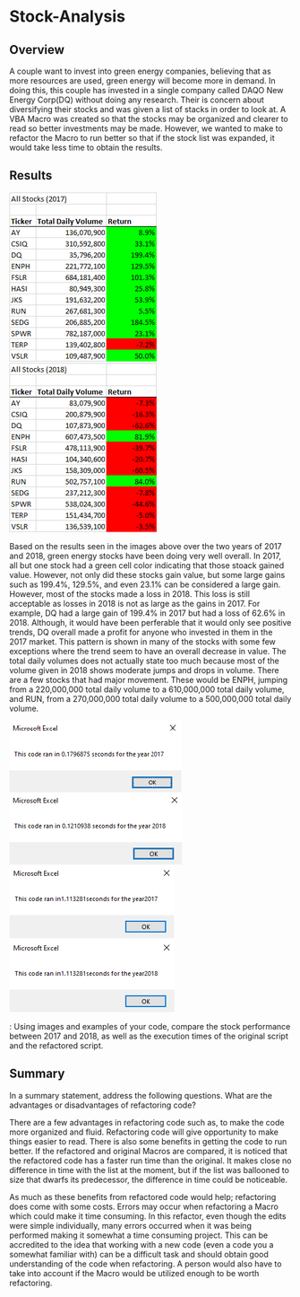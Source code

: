 # Stock-Analysis

## Overview

A couple want to invest into green energy companies, believing that as more resources are used, green energy will become more in demand. In doing this, this couple has invested in a single company called DAQO New Energy Corp(DQ) without doing any research. Their is concern about diversifying their stocks and was given a list of stacks in order to look at. A VBA Macro was created so that the stocks may be organized and clearer to read so better investments may be made. However, we wanted to make to refactor the Macro to run better so that if the stock list was expanded, it would take less time to obtain the results. 



## Results
![VBA_Challenge_2017_Results](/Resources/VBA_Challenge_2017_Results.png)
![VBA_Challenge_2018_Results](/Resources/VBA_Challenge_2018_Results.png)

Based on the results seen in the images above over the two years of 2017 and 2018, green energy stocks have been doing very well overall. In 2017, all but one stock had a green cell color indicating that those stoack gained value. However, not only did these stocks gain value, but some large gains such as 199.4%, 129.5%, and even 23.1% can be considered a large gain. However, most of the stocks made a loss in 2018. This loss is still acceptable as losses in 2018 is not as large as the gains in 2017. For example, DQ had a large gain of 199.4% in 2017 but had a loss of 62.6% in 2018. Although, it would have been perferable that it would only see positive trends, DQ overall made a profit for anyone who invested in them in the 2017 market. This pattern is shown in many of the stocks with some few exceptions where the trend seem to have an overall decrease in value. The total daily volumes does not actually state too much because most of the volume given in 2018 shows moderate jumps and drops in volume. There are a few stocks that had major movement. These would be ENPH, jumping from a 220,000,000 total daily volume to a 610,000,000 total daily volume, and RUN, from a 270,000,000 total daily volume to a 500,000,000 total daily volume.

![VBA_Challenge_2017](/Resources/VBA_Challenge_2017.png)
![VBA_Challenge_2018](/Resources/VBA_Challenge_2018.png)
![VBA_Challenge_2017_unrefactored](/Resources/VBA_Challenge_2017(Unrefactored).png)
![VBA_Challenge_2018_unrefactored](/Resources/VBA_Challenge_2018(Unrefactored).png)


: Using images and examples of your code, compare the stock performance between 2017 and 2018, as well as the execution times of the original script and the refactored script.





## Summary

In a summary statement, address the following questions.
What are the advantages or disadvantages of refactoring code?

There are a few advantages in refactoring code such as, to make the code more organized and fluid. Refactoring code will give opportunity to make things easier to read. There is also some benefits in getting the code to run better. If the refactored and original Macros are compared, it is noticed that the refactored code has a faster run time than the original. It makes close no difference in time with the list at the moment, but if the list was ballooned to size that dwarfs its predecessor, the difference in time could be noticeable.

As much as these benefits from refactored code would help; refactoring does come with some costs. Errors may occur when refactoring a Macro which could make it time consuming. In this refactor, even though the edits were simple individually, many errors occurred when it was being performed making it somewhat a time consuming project. This can be accredited to the idea that working with a new code  (even a code you a somewhat familiar with) can be a difficult task and should obtain good understanding of the code when refactoring. A person would also have to take into account if the Macro would be utilized enough to be worth refactoring. 
